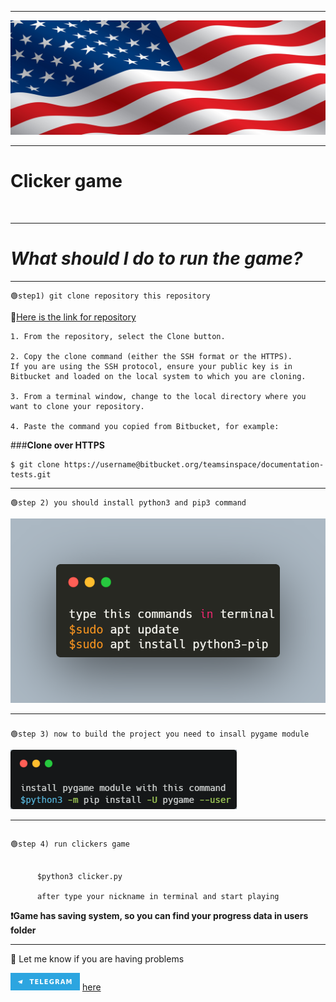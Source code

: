 ---------

![banner.jpg](images/banner.jpg)


-----------



 Clicker game
===
️

----

*__What should I do to run the game?__*
===========

----
```
🟢step1) git clone repository this repository
```

🔗[Here is the link for repository](https://github.com/Rudolf199/python-code-review.git)

```
1. From the repository, select the Clone button.

2. Copy the clone command (either the SSH format or the HTTPS).
If you are using the SSH protocol, ensure your public key is in Bitbucket and loaded on the local system to which you are cloning.

3. From a terminal window, change to the local directory where you want to clone your repository.

4. Paste the command you copied from Bitbucket, for example:
```
###**Clone over HTTPS**
```
$ git clone https://username@bitbucket.org/teamsinspace/documentation-tests.git
```
-------

```
🟢step 2) you should install python3 and pip3 command
```
![pip.png](images/pip.png)

-------
###
```
🟢step 3) now to build the project you need to insall pygame module
```
![pygame.png](images/pygameinst.png)

--------
##
```
🟢step 4) run clickers game


      $python3 clicker.py
      
      after type your nickname in terminal and start playing
```
**❗Game has saving system, so you can find your progress data in users folder**


------




📱 Let me know if you are having problems

![tg.png](images/tg.png) [here](https://t.me/Roudolf)
